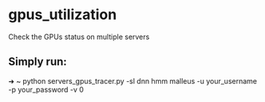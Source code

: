# gpus_utilization
Check the GPUs status on multiple servers

## Simply run: 

➜  ~ python servers_gpus_tracer.py -sl dnn hmm malleus -u your_username -p your_password -v 0 

